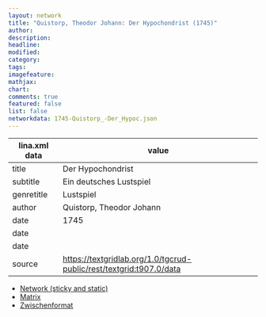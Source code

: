 ```yaml
---
layout: network
title: "Quistorp, Theodor Johann: Der Hypochondrist (1745)"
author:
description:
headline:
modified:
category:
tags:
imagefeature: 
mathjax: 
chart: 
comments: true
featured: false
list: false
networkdata: 1745-Quistorp_-Der_Hypoc.json
---
```

lina.xml data  | value
------------- | -------------
title|Der Hypochondrist
subtitle|Ein deutsches Lustspiel
genretitle|Lustspiel
author|Quistorp, Theodor Johann
date|1745
date|
date|
source|https://textgridlab.org/1.0/tgcrud-public/rest/textgrid:t907.0/data


* [Network (sticky and static)](/network192)
* [Matrix](/matrix192)
* [Zwischenformat](/lina192 )
